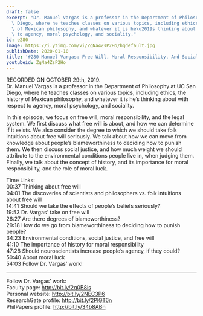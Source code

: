 ```yaml
---
draft: false
excerpt: "Dr. Manuel Vargas is a professor in the Department of Philosophy at UC San\
  \ Diego, where he teaches classes on various topics, including ethics, the history\
  \ of Mexican philosophy, and whatever it is he\u2019s thinking about with respect\
  \ to agency, moral psychology, and sociality."
id: e280
image: https://i.ytimg.com/vi/ZgNa4ZsP2Ho/hqdefault.jpg
publishDate: 2020-01-10
title: '#280 Manuel Vargas: Free Will, Moral Responsibility, And Social Justice'
youtubeid: ZgNa4ZsP2Ho
---
```

RECORDED ON OCTOBER 29th, 2019.  
Dr. Manuel Vargas is a professor in the Department of Philosophy at UC San Diego, where he teaches classes on various topics, including ethics, the history of Mexican philosophy, and whatever it is he’s thinking about with respect to agency, moral psychology, and sociality.

In this episode, we focus on free will, moral responsibility, and the legal system. We first discuss what free will is about, and how we can determine if it exists. We also consider the degree to which we should take folk intuitions about free will seriously. We talk about how we can move from knowledge about people’s blameworthiness to deciding how to punish them. We then discuss social justice, and how much weight we should attribute to the environmental conditions people live in, when judging them. Finally, we talk about the concept of history, and its importance for moral responsibility, and the role of moral luck.

Time Links:  
00:37  Thinking about free will  
04:01  The discoveries of scientists and philosophers vs. folk intuitions about free will   
14:41  Should we take the effects of people’s beliefs seriously?  
19:53  Dr. Vargas’ take on free will   
26:27  Are there degrees of blameworthiness?  
29:18  How do we go from blameworthiness to deciding how to punish people?  
34:23  Environmental conditions, social justice, and free will  
41:10  The importance of history for moral responsibility  
47:28  Should neuroscientists increase people’s agency, if they could?  
50:40  About moral luck  
54:03  Follow Dr. Vargas’ work!

---

Follow Dr. Vargas’ work:  
Faculty page: http://bit.ly/2q0B8is  
Personal website: http://bit.ly/2NEC3P6  
ResearchGate profile: http://bit.ly/2PlGT6n  
PhilPapers profile: http://bit.ly/34b8ABn
